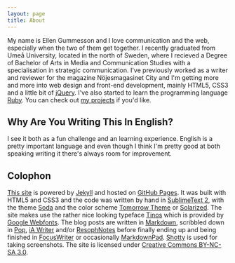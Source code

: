 ```yaml
---
layout: page
title: About
---
```


My name is Ellen Gummesson and I love communication and the web, especially when the two of them get together. I recently graduated from Umeå University, located in the north of Sweden, where I recieved a Degree of Bachelor of Arts in Media and Communication Studies with a specialisation in strategic communication. I've previously worked as a writer and reviewer for the magazine Nöjesmagasinet City and I'm getting more and more into web design and front-end development, mainly HTML5, CSS3 and a little bit of [jQuery](http://jquery.com/ "jQuery"). I've also started to learn the programming language [Ruby](http://www.ruby-lang.org/ "Ruby"). You can check out [my projects](/projects/) if you'd like.

## Why Are You Writing This In English?

I see it both as a fun challenge and an learning experience. English is a pretty important language and even though I think I'm pretty good at both speaking writing it there's always room for improvement.

## Colophon

[This site](http://ellengummesson.com/ "ellengummesson.com") is powered by [Jekyll](http://www.jekyllrb.com/ "Jekyll") and hosted on [GitHub Pages](http://pages.github.com/ "GitHub Pages"). It was built with HTML5 and CSS3 and the code was written by hand in [SublimeText 2](http://www.sublimetext.com/ "SublimeText 2"), with the theme [Soda](https://github.com/buymeasoda/soda-theme/ "Soda Dark") and the color scheme [Tomorrow Theme](https://github.com/chriskempson/tomorrow-theme "Tomorrow Theme") or [Solarized](http://ethanschoonover.com/solarized "Solarized"). The site makes use the rather nice looking typeface [Tinos](http://www.google.com/webfonts/specimen/Tinos "Tinos") which is provided by [Google Webfonts](http://www.google.com/webfonts "Google Webfonts"). The blog posts are written in [Markdown](http://daringfireball.net/projects/markdown/ "Markdown"), scribbled down in [Pop](http://minimaltools.com/ "Pop"), [iA Writer](http://www.iawriter.com/ "iA Writer") and/or [ResophNotes](http://resoph.com/ResophNotes/Welcome.html "ResophNotes") before finally ending up and being finished in [FocusWriter](http://gottcode.org/focuswriter/ "FocusWriter") or occasionally [MarkdownPad](http://www.mardownpad.com/ "MarkdownPad"). [Shotty](http://shotty.devs-on.net/en/Overview.aspx "Shotty") is used for taking screenshots. The site is licensed under [Creative Commons BY-NC-SA 3.0](http://creativecommons.org/licenses/by-nc-sa/3.0/ "Creative Commons BY-NC-SA 3.0").